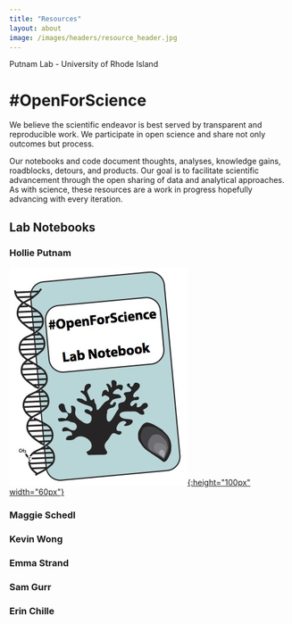 ```yaml
---
title: "Resources"
layout: about
image: /images/headers/resource_header.jpg
---
```


Putnam Lab - University of Rhode Island

# #OpenForScience

We believe the scientific endeavor is best served by transparent and reproducible work. We participate in open science and share not only outcomes but process.

Our notebooks and code document thoughts, analyses, knowledge gains, roadblocks, detours, and products. Our goal is to facilitate scientific advancement through the open sharing of data and analytical approaches. As with science, these resources are a work in progress hopefully advancing with every iteration. 

## Lab Notebooks

### Hollie Putnam  
[![Putnam Notebook](https://github.com/Putnam-Lab/putnam-lab.github.io/blob/master/images/lab_notebook_logo.jpg?raw=true){:height="100px" width="60px"}](https://hputnam.github.io/Putnam_Lab_Notebook/)
 
### Maggie Schedl  

### Kevin Wong  

### Emma Strand  

### Sam Gurr  

### Erin Chille  
